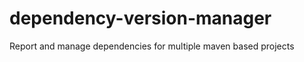 dependency-version-manager
==========================

Report and manage dependencies for multiple maven based projects
